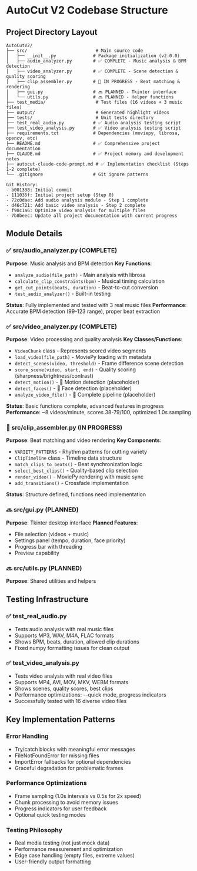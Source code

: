 # AutoCut V2 Codebase Structure

## Project Directory Layout
```
AutoCutV2/
├── src/                          # Main source code
│   ├── __init__.py              # Package initialization (v2.0.0)
│   ├── audio_analyzer.py        # ✅ COMPLETE - Music analysis & BPM detection
│   ├── video_analyzer.py        # ✅ COMPLETE - Scene detection & quality scoring
│   ├── clip_assembler.py        # 🚧 IN PROGRESS - Beat matching & rendering
│   ├── gui.py                   # 🔜 PLANNED - Tkinter interface
│   └── utils.py                 # 🔜 PLANNED - Helper functions
├── test_media/                   # Test files (16 videos + 3 music files)
├── output/                       # Generated highlight videos
├── tests/                        # Unit tests directory
├── test_real_audio.py           # ✅ Audio analysis testing script
├── test_video_analysis.py       # ✅ Video analysis testing script  
├── requirements.txt             # Dependencies (moviepy, librosa, opencv, etc)
├── README.md                    # ✅ Comprehensive project documentation
├── CLAUDE.md                    # ✅ Project memory and development notes
├── autocut-claude-code-prompt.md # ✅ Implementation checklist (Steps 1-2 complete)
└── .gitignore                   # Git ignore patterns

Git History:
- b001338: Initial commit
- 111035f: Initial project setup (Step 0)
- 72c0dae: Add audio analysis module - Step 1 complete
- d46c721: Add basic video analysis - Step 2 complete
- f98c1a6: Optimize video analysis for multiple files
- 7b8beec: Update all project documentation with current progress
```

## Module Details

### ✅ src/audio_analyzer.py (COMPLETE)
**Purpose**: Music analysis and BPM detection
**Key Functions**:
- `analyze_audio(file_path)` - Main analysis with librosa
- `calculate_clip_constraints(bpm)` - Musical timing calculation
- `get_cut_points(beats, duration)` - Beat-to-cut conversion
- `test_audio_analyzer()` - Built-in testing

**Status**: Fully implemented and tested with 3 real music files
**Performance**: Accurate BPM detection (99-123 range), proper beat extraction

### ✅ src/video_analyzer.py (COMPLETE)
**Purpose**: Video processing and quality analysis
**Key Classes/Functions**:
- `VideoChunk` class - Represents scored video segments
- `load_video(file_path)` - MoviePy loading with metadata
- `detect_scenes(video, threshold)` - Frame difference scene detection
- `score_scene(video, start, end)` - Quality scoring (sharpness/brightness/contrast)
- `detect_motion()` - 🚧 Motion detection (placeholder)
- `detect_faces()` - 🚧 Face detection (placeholder)
- `analyze_video_file()` - 🚧 Complete pipeline (placeholder)

**Status**: Basic functions complete, advanced features in progress
**Performance**: ~8 videos/minute, scores 38-79/100, optimized 1.0s sampling

### 🚧 src/clip_assembler.py (IN PROGRESS)
**Purpose**: Beat matching and video rendering
**Key Components**:
- `VARIETY_PATTERNS` - Rhythm patterns for cutting variety
- `ClipTimeline` class - Timeline data structure
- `match_clips_to_beats()` - Beat synchronization logic
- `select_best_clips()` - Quality-based clip selection
- `render_video()` - MoviePy rendering with music sync
- `add_transitions()` - Crossfade implementation

**Status**: Structure defined, functions need implementation

### 🔜 src/gui.py (PLANNED)
**Purpose**: Tkinter desktop interface
**Planned Features**:
- File selection (videos + music)
- Settings panel (tempo, duration, face priority)
- Progress bar with threading
- Preview capability

### 🔜 src/utils.py (PLANNED)
**Purpose**: Shared utilities and helpers

## Testing Infrastructure

### ✅ test_real_audio.py
- Tests audio analysis with real music files
- Supports MP3, WAV, M4A, FLAC formats
- Shows BPM, beats, duration, allowed clip durations
- Fixed numpy formatting issues for clean output

### ✅ test_video_analysis.py  
- Tests video analysis with real video files
- Supports MP4, AVI, MOV, MKV, WEBM formats
- Shows scenes, quality scores, best clips
- Performance optimizations: --quick mode, progress indicators
- Successfully tested with 16 diverse video files

## Key Implementation Patterns

### Error Handling
- Try/catch blocks with meaningful error messages
- FileNotFoundError for missing files
- ImportError fallbacks for optional dependencies
- Graceful degradation for problematic frames

### Performance Optimizations
- Frame sampling (1.0s intervals vs 0.5s for 2x speed)
- Chunk processing to avoid memory issues
- Progress indicators for user feedback
- Optional quick testing modes

### Testing Philosophy
- Real media testing (not just mock data)
- Performance measurement and optimization
- Edge case handling (empty files, extreme values)
- User-friendly output formatting